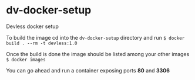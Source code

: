 # dv-docker-setup
Devless docker setup 

To build the image cd into the ``dv-docker-setup`` directory and run ``$ docker build . --rm -t devless:1.0``

Once the build is done the image should be listed among your other images ``$ docker images``

You can go ahead and run a container  exposing ports **80** and **3306**
